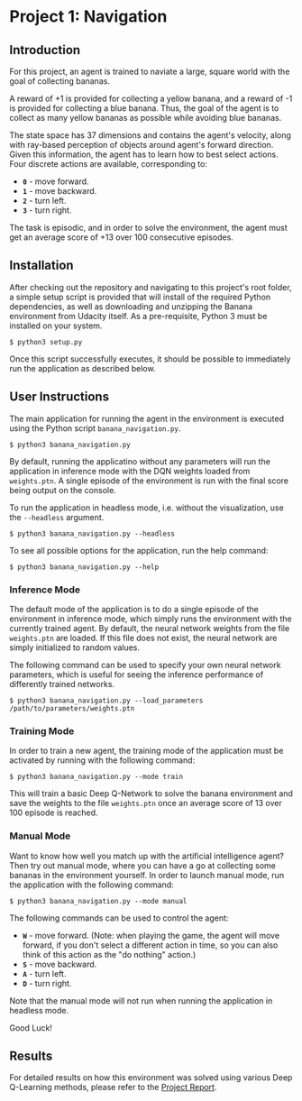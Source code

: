 # Project 1: Navigation

## Introduction

For this project, an agent is trained to naviate a large, square world with the goal of collecting bananas.

A reward of +1 is provided for collecting a yellow banana, and a reward of -1 is provided for collecting a blue banana.
Thus, the goal of the agent is to collect as many yellow bananas as possible while avoiding blue bananas.

The state space has 37 dimensions and contains the agent's velocity, along with ray-based perception of objects around
agent's forward direction.  Given this information, the agent has to learn how to best select actions.  Four discrete
actions are available, corresponding to:
- **`0`** - move forward.
- **`1`** - move backward.
- **`2`** - turn left.
- **`3`** - turn right.

The task is episodic, and in order to solve the environment, the agent must get an average score of +13 over 100
consecutive episodes.

## Installation

After checking out the repository and navigating to this project's root folder, a simple setup script is provided that
will install of the required Python dependencies, as well as downloading and unzipping the Banana environment from
Udacity itself. As a pre-requisite, Python 3 must be installed on your system.

```
$ python3 setup.py
```

Once this script successfully executes, it should be possible to immediately run the application as described below.


## User Instructions

The main application for running the agent in the environment is executed using the Python script
`banana_navigation.py`.

```
$ python3 banana_navigation.py
```

By default, running the applicatino without any parameters will run the application in inference mode with the DQN
weights loaded from `weights.ptn`. A single episode of the environment is run with the final score being output on the
console.

To run the application in headless mode, i.e. without the visualization, use the `--headless` argument.

```
$ python3 banana_navigation.py --headless
```

To see all possible options for the application, run the help command:

```
$ python3 banana_navigation.py --help
```

### Inference Mode

The default mode of the application is to do a single episode of the environment in inference mode, which simply runs
the environment with the currently trained agent. By default, the neural network weights from the file `weights.ptn`
are loaded. If this file does not exist, the neural network are simply initialized to random values.

The following command can be used to specify your own neural network parameters, which is useful for seeing the
inference performance of differently trained networks.

```
$ python3 banana_navigation.py --load_parameters /path/to/parameters/weights.ptn
```

### Training Mode

In order to train a new agent, the training mode of the application must be activated by running with the following
command:

```
$ python3 banana_navigation.py --mode train
```

This will train a basic Deep Q-Network to solve the banana environment and save the weights to the file `weights.ptn`
once an average score of 13 over 100 episode is reached.

### Manual Mode

Want to know how well you match up with the artificial intelligence agent? Then try out manual mode, where you can have
a go at collecting some bananas in the environment yourself. In order to launch manual mode, run the application with
the following command:

```
$ python3 banana_navigation.py --mode manual
```

The following commands can be used to control the agent:
- **`W`** - move forward. (Note: when playing the game, the agent will move forward, if you don't select a different
            action in time, so you can also think of this action as the "do nothing" action.)
- **`S`** - move backward.
- **`A`** - turn left.
- **`D`** - turn right.

Note that the manual mode will not run when running the application in headless mode.

Good Luck!

## Results

For detailed results on how this environment was solved using various Deep Q-Learning methods, please refer to the
[Project Report](report.md).